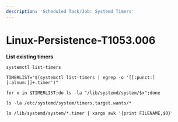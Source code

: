 ```yaml
---
description: 'Scheduled Task/Job: Systemd Timers'
---
```


# Linux-Persistence-T1053.006

**List existing timers**

`systemctl list-timers`

`TIMERLIST="$(systemctl list-timers | egrep -o '[[:punct:][:alnum:]]+.timer')"`

`for x in $TIMERLIST;do ls -la "/lib/systemd/system/$x";done`

`ls -la /etc/systemd/system/timers.target.wants/*`

`ls /lib/systemd/system/*.timer | xargs awk '{print FILENAME,$0}'`
